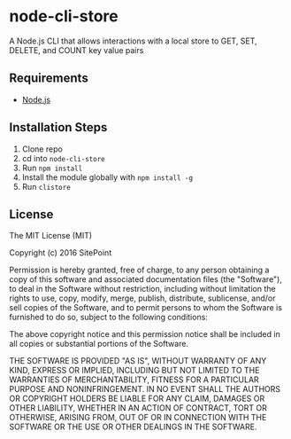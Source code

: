 # node-cli-store
A Node.js CLI that allows interactions with a local store to GET, SET, DELETE, and COUNT key value pairs

## Requirements

* [Node.js](http://nodejs.org/)

## Installation Steps

1. Clone repo
2. cd into `node-cli-store`
3. Run `npm install`
4. Install the module globally with `npm install -g`
5. Run `clistore`

## License

The MIT License (MIT)

Copyright (c) 2016 SitePoint

Permission is hereby granted, free of charge, to any person obtaining a copy of this software and associated documentation files (the "Software"), to deal in the Software without restriction, including without limitation the rights to use, copy, modify, merge, publish, distribute, sublicense, and/or sell copies of the Software, and to permit persons to whom the Software is furnished to do so, subject to the following conditions:

The above copyright notice and this permission notice shall be included in all copies or substantial portions of the Software.

THE SOFTWARE IS PROVIDED "AS IS", WITHOUT WARRANTY OF ANY KIND, EXPRESS OR IMPLIED, INCLUDING BUT NOT LIMITED TO THE WARRANTIES OF MERCHANTABILITY, FITNESS FOR A PARTICULAR PURPOSE AND NONINFRINGEMENT. IN NO EVENT SHALL THE AUTHORS OR COPYRIGHT HOLDERS BE LIABLE FOR ANY CLAIM, DAMAGES OR OTHER LIABILITY, WHETHER IN AN ACTION OF CONTRACT, TORT OR OTHERWISE, ARISING FROM, OUT OF OR IN CONNECTION WITH THE SOFTWARE OR THE USE OR OTHER DEALINGS IN THE SOFTWARE.
